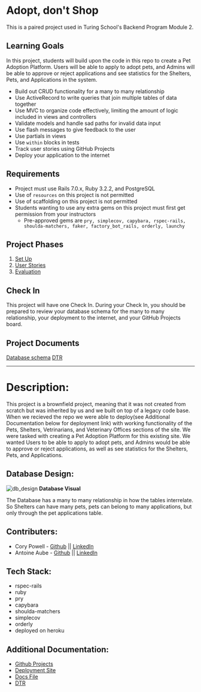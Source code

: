 # Adopt, don't Shop

This is a paired project used in Turing School's Backend Program Module 2.

## Learning Goals

In this project, students will build upon the code in this repo to create a Pet Adoption Platform. Users will be able to apply to adopt pets, and Admins will be able to approve or reject applications and see statistics for the Shelters, Pets, and Applications in the system.

- Build out CRUD functionality for a many to many relationship
- Use ActiveRecord to write queries that join multiple tables of data together
- Use MVC to organize code effectively, limiting the amount of logic included in views and controllers
- Validate models and handle sad paths for invalid data input
- Use flash messages to give feedback to the user
- Use partials in views
- Use `within` blocks in tests
- Track user stories using GitHub Projects
- Deploy your application to the internet

## Requirements

- Project must use Rails 7.0.x, Ruby 3.2.2, and PostgreSQL
- Use of `resources` on this project is not permitted
- Use of scaffolding on this project is not permitted
- Students wanting to use any extra gems on this project must first get permission from your instructors
    - Pre-approved gems are `pry, simplecov, capybara, rspec-rails, shoulda-matchers, faker, factory_bot_rails, orderly, launchy`

## Project Phases

1. [Set Up](./doc/set_up.md)
1. [User Stories](./doc/user_stories.md)
1. [Evaluation](./doc/evaluation.md)

## Check In

This project will have one Check In. During your Check In, you should be prepared to review your database schema for the many to many relationship, your deployment to the internet, and your GitHub Projects board.

## Project Documents
[Database schema](https://erd.dbdesigner.net/designer/schema/1693514690-adopt_dont_shop)
[DTR](https://docs.google.com/document/d/1bt8hrE2qSD9FLLe56inBho_DDstlvSUaVyQm2IfL5bc/edit)

---
# Description:
This project is a brownfield project, meaning that it was not created from scratch but was inherited by us and we built on top of a legacy code base. When we recieved the repo we were able to deploy(see Additional Documentation below for deployment link) with working functionality of the Pets, Shelters, Vetrinarians, and Veterinary Offices sections of the site. We were tasked with creating a Pet Adoption Platform for this existing site. We wanted Users to be able to apply to adopt pets, and Admins would be able to approve or reject applications, as well as see statistics for the Shelters, Pets, and Applications.



## Database Design: 

![db_design](https://user-images.githubusercontent.com/132625822/266146427-9b87629f-f2a2-4b9f-a6eb-9f104673c48d.png)
**Database Visual**


The Database has a many to many relationship in how the tables interrelate. So Shelters can have many pets, pets can belong to many applications, but only through the pet applications table.

## Contributers:

- Cory Powell - [Github](https://github.com/coryrpow) || [LinkedIn](https://www.linkedin.com/in/coryrpow/)
- Antoine Aube - [Github](https://github.com/Antoine-Aube) || [LinkedIn](https://www.linkedin.com/in/antoineaube/)

## Tech Stack:
- rspec-rails
- ruby
- pry
- capybara
- shoulda-matchers
- simplecov
- orderly
- deployed on heroku

## Additional Documentation:
- [Github Projects](https://github.com/users/coryrpow/projects/1)
- [Deployment Site](https://mysterious-thicket-11192-d50cbdd4fc1c.herokuapp.com/)
- [Docs File](https://docs.google.com/document/d/1tBAVjzctp13628lGgBPPK9kKkh3TGYcKZkk8VSxIL34/edit?usp=sharing)
- [DTR](https://docs.google.com/document/d/1bt8hrE2qSD9FLLe56inBho_DDstlvSUaVyQm2IfL5bc/edit?usp=sharing)
  


